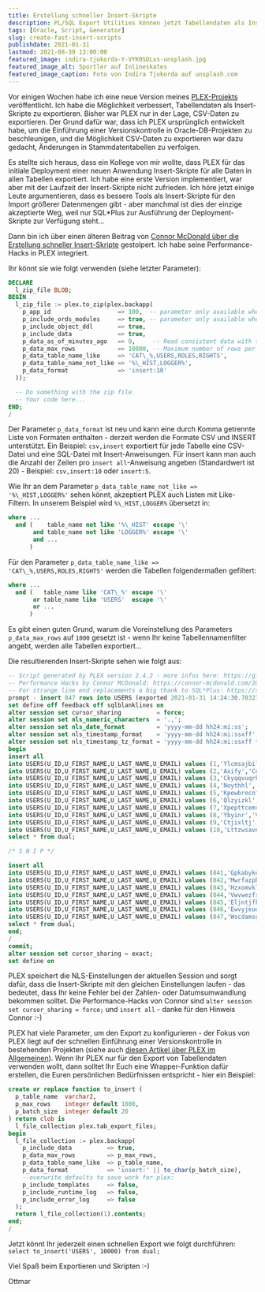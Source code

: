 ```yaml
---
title: Erstellung schneller Insert-Skripte
description: PL/SQL Export Utilities können jetzt Tabellendaten als Insert Scripts exportieren
tags: [Oracle, Script, Generator]
slug: create-fast-insert-scripts
publishdate: 2021-01-31
lastmod: 2021-08-30 13:00:00
featured_image: indira-tjokorda-Y-VYK0SDLxs-unsplash.jpg
featured_image_alt: Sportler auf Inlineskates
featured_image_caption: Foto von Indira Tjokorda auf unsplash.com
---
```


Vor einigen Wochen habe ich eine neue Version meines [PLEX-Projekts](https://github.com/ogobrecht/plex) veröffentlicht. Ich habe die Möglichkeit verbessert, Tabellendaten als Insert-Skripte zu exportieren. Bisher war PLEX nur in der Lage, CSV-Daten zu exportieren. Der Grund dafür war, dass ich PLEX ursprünglich entwickelt habe, um die Einführung einer Versionskontrolle in Oracle-DB-Projekten zu beschleunigen, und die Möglichkeit CSV-Daten zu exportieren war dazu gedacht, Änderungen in Stammdatentabellen zu verfolgen.

Es stellte sich heraus, dass ein Kollege von mir wollte, dass PLEX für das initiale Deployment einer neuen Anwendung Insert-Skripte für alle Daten in allen Tabellen exportiert. Ich habe eine erste Version implementiert, war aber mit der Laufzeit der Insert-Skripte nicht zufrieden. Ich höre jetzt einige Leute argumentieren, dass es bessere Tools als Insert-Skripte für den Import größerer Datenmengen gibt - aber manchmal ist dies der einzige akzeptierte Weg, weil nur SQL*Plus zur Ausführung der Deployment-Skripte zur Verfügung steht...

Dann bin ich über einen älteren Beitrag von [Connor McDonald über die Erstellung schneller Insert-Skripte](https://connor-mcdonald.com/2019/05/17/hacking-together-faster-inserts/) gestolpert. Ich habe seine Performance-Hacks in PLEX integriert.

Ihr könnt sie wie folgt verwenden (siehe letzter Parameter):

```sql
DECLARE
  l_zip_file BLOB;
BEGIN
  l_zip_file := plex.to_zip(plex.backapp(
    p_app_id                   => 100,  -- parameter only available when APEX is installed
    p_include_ords_modules     => true, -- parameter only available when ORDS is installed
    p_include_object_ddl       => true,
    p_include_data             => true,
    p_data_as_of_minutes_ago   => 0,     -- Read consistent data with the resulting timestamp (SCN). Defaults to 0.
    p_data_max_rows            => 10000, -- Maximum number of rows per table. Defaults to 1000.
    p_data_table_name_like     => 'CAT\_%,USERS,ROLES,RIGHTS',
    p_data_table_name_not_like => '%\_HIST,LOGGER%',
    p_data_format              => 'insert:10'
  ));

  -- Do something with the zip file.
  -- Your code here...
END;
/
```

Der Parameter `p_data_format` ist neu und kann eine durch Komma getrennte Liste von Formaten enthalten - derzeit werden die Formate CSV und INSERT unterstützt. Ein Beispiel: `csv,insert` exportiert für jede Tabelle eine CSV-Datei und eine SQL-Datei mit Insert-Anweisungen. Für insert kann man auch  die Anzahl der Zeilen pro `insert all`-Anweisung angeben (Standardwert ist 20) - Beispiel: `csv,insert:10` oder `insert:5`.

Wie Ihr an dem Parameter `p_data_table_name_not_like => '%\_HIST,LOGGER%'` sehen könnt, akzeptiert PLEX auch Listen mit Like-Filtern. In unserem Beispiel wird `%\_HIST,LOGGER%` übersetzt in:

```sql
where ... 
  and (    table_name not like '%\_HIST' escape '\' 
       and table_name not like 'LOGGER%' escape '\'
       and ...
      )
```

Für den Parameter `p_data_table_name_like => 'CAT\_%,USERS,ROLES,RIGHTS'` werden die Tabellen folgendermaßen gefiltert:

```sql
where ... 
  and (   table_name like 'CAT\_%' escape '\' 
       or table_name like 'USERS'  escape '\' 
       or ...
      )
```

Es gibt einen guten Grund, warum die Voreinstellung des Parameters `p_data_max_rows` auf `1000` gesetzt ist - wenn Ihr keine Tabellennamenfilter angebt, werden alle Tabellen exportiert...

Die resultierenden Insert-Skripte sehen wie folgt aus:

```sql
-- Script generated by PLEX version 2.4.2 - more infos here: https://github.com/ogobrecht/plex
-- Performance Hacks by Connor McDonald: https://connor-mcdonald.com/2019/05/17/hacking-together-faster-inserts/
-- For strange line end replacements a big thank to SQL*Plus: https://support.oracle.com/epmos/faces/DocumentDisplay?id=2377701.1 (SQL Failed With ORA-1756 In Sqlplus But Works In SQL Developer)
prompt - insert 847 rows into USERS (exported 2021-01-31 14:24:30.703234000 +00:00)
set define off feedback off sqlblanklines on
alter session set cursor_sharing          = force;
alter session set nls_numeric_characters  = '.,';
alter session set nls_date_format         = 'yyyy-mm-dd hh24:mi:ss';
alter session set nls_timestamp_format    = 'yyyy-mm-dd hh24:mi:ssxff';
alter session set nls_timestamp_tz_format = 'yyyy-mm-dd hh24:mi:ssxff tzr';
begin
insert all
into USERS(U_ID,U_FIRST_NAME,U_LAST_NAME,U_EMAIL) values (1,'Ylcmsajbil','Fojkjryntnixzfh','qvspjgvwmtbi@ghovilkddx.mly')
into USERS(U_ID,U_FIRST_NAME,U_LAST_NAME,U_EMAIL) values (2,'Axify','Cofjlkwzxytdih','ajgttnqlds@minokpyfo.gu')
into USERS(U_ID,U_FIRST_NAME,U_LAST_NAME,U_EMAIL) values (3,'Ckyqqvuqrkuktb','Igacqwp','qpygabuhbrs@nsjxpgjlle.ze')
into USERS(U_ID,U_FIRST_NAME,U_LAST_NAME,U_EMAIL) values (4,'Noythhl','Gausfu','ngmgsbr@duyxqzn.hmyo')
into USERS(U_ID,U_FIRST_NAME,U_LAST_NAME,U_EMAIL) values (5,'Kpewbrecnfzsi','Nwbsnjh','xwlhcfaxko@uhqsibdojjp.hsm')
into USERS(U_ID,U_FIRST_NAME,U_LAST_NAME,U_EMAIL) values (6,'Qlzyizkl','Gwnaojlvyud','kzndqj@nsosenf.fm')
into USERS(U_ID,U_FIRST_NAME,U_LAST_NAME,U_EMAIL) values (7,'Xpepttcemrd','Ktaqqdnqyfvc','uhbnzezvz@buiptt.lkrm')
into USERS(U_ID,U_FIRST_NAME,U_LAST_NAME,U_EMAIL) values (8,'Ybyinr','Vngairocujhy','igvfzoegbh@hsepkqiwbst.evs')
into USERS(U_ID,U_FIRST_NAME,U_LAST_NAME,U_EMAIL) values (9,'Ctjixltj','Yvsiei','ozpspssyw@vooiyfuf.xeh')
into USERS(U_ID,U_FIRST_NAME,U_LAST_NAME,U_EMAIL) values (10,'Lttzwsavnozxu','Kcyjalvzrl','yvwowaqrpku@dyapdumb.fvi')
select * from dual;

/* S N I P */

insert all
into USERS(U_ID,U_FIRST_NAME,U_LAST_NAME,U_EMAIL) values (841,'Gpkabykoveq','Gljhlrijqop','imnhrheyr@ypccyiu.ah')
into USERS(U_ID,U_FIRST_NAME,U_LAST_NAME,U_EMAIL) values (842,'Mwrfazphbvmekpw','Kxirzfth','fxoatt@frlbwbn.tf')
into USERS(U_ID,U_FIRST_NAME,U_LAST_NAME,U_EMAIL) values (843,'Hzxomvkliaxl','Mstdrrmgfmsy','gpeidglzwfa@hwyumsansy.fet')
into USERS(U_ID,U_FIRST_NAME,U_LAST_NAME,U_EMAIL) values (844,'Vwvwezfsd','Xtfouojiymtlu','zgsdtowsvt@ywfngnijgts.ozd')
into USERS(U_ID,U_FIRST_NAME,U_LAST_NAME,U_EMAIL) values (845,'Eljntjfkxx','Sifgii','gksggat@ubfmmdopqy.ly')
into USERS(U_ID,U_FIRST_NAME,U_LAST_NAME,U_EMAIL) values (846,'Ewvyjeudjb','Anihlpdgeg','gietuk@ezciwejuedy.nuf')
into USERS(U_ID,U_FIRST_NAME,U_LAST_NAME,U_EMAIL) values (847,'Wscdamsgssmouf','Omtaofvlrjs','jrwyzftmbmo@gjylnuez.esq')
select * from dual;
end;
/
commit;
alter session set cursor_sharing = exact;
set define on
```

PLEX speichert die NLS-Einstellungen der aktuellen Session und sorgt dafür, dass die Insert-Skripte mit den gleichen Einstellungen laufen - das bedeutet, dass Ihr keine Fehler bei der Zahlen- oder Datumsumwandlung bekommen solltet. Die Performance-Hacks von Connor sind `alter session set cursor_sharing = force;` und `insert all` - danke für den Hinweis Connor :-)

PLEX hat viele Parameter, um den Export zu konfigurieren - der Fokus von PLEX liegt auf der schnellen Einführung einer Versionskontrolle in bestehenden Projekten (siehe auch [diesen Artikel über PLEX im Allgemeinen](/posts/2018-08-26-plex-plsql-export-utilities/)). Wenn Ihr PLEX nur für den Export von Tabellendaten verwenden wollt, dann solltet Ihr Euch eine Wrapper-Funktion dafür erstellen, die Euren persönlichen Bedürfnissen entspricht - hier ein Beispiel:

```sql
create or replace function to_insert (
  p_table_name  varchar2,
  p_max_rows    integer default 1000,
  p_batch_size  integer default 20
) return clob is
  l_file_collection plex.tab_export_files;
begin
  l_file_collection := plex.backapp(
    p_include_data          => true,
    p_data_max_rows         => p_max_rows,
    p_data_table_name_like  => p_table_name,
    p_data_format           => 'insert:' || to_char(p_batch_size),
    --overwrite defaults to save work for plex:
    p_include_templates     => false,
    p_include_runtime_log   => false,
    p_include_error_log     => false
  );
  return l_file_collection(1).contents;
end;
/
```

Jetzt könnt Ihr jederzeit einen schnellen Export wie folgt durchführen: `select to_insert('USERS', 10000) from dual;`

Viel Spaß beim Exportieren und Skripten :-)

Ottmar
